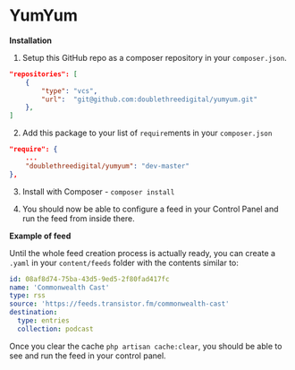 # YumYum

**Installation**

1. Setup this GitHub repo as a composer repository in your `composer.json`.

```json
"repositories": [
    {
        "type": "vcs",
        "url":  "git@github.com:doublethreedigital/yumyum.git"
    },
]
```

2. Add this package to your list of `require`ments in your `composer.json`

```json
"require": {
    ...
    "doublethreedigital/yumyum": "dev-master"
},
```

3. Install with Composer - `composer install`

4. You should now be able to configure a feed in your Control Panel and run the feed from inside there.

**Example of feed**

Until the whole feed creation process is actually ready, you can create a `.yaml` in your `content/feeds` folder with the contents similar to:

```yaml
id: 08af8d74-75ba-43d5-9ed5-2f80fad417fc
name: 'Commonwealth Cast'
type: rss
source: 'https://feeds.transistor.fm/commonwealth-cast'
destination:
  type: entries
  collection: podcast
```

Once you clear the cache `php artisan cache:clear`, you should be able to see and run the feed in your control panel.
